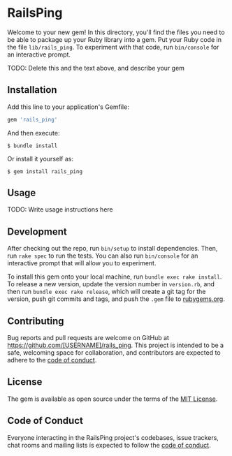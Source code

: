 # RailsPing

Welcome to your new gem! In this directory, you'll find the files you need to be able to package up your Ruby library into a gem. Put your Ruby code in the file `lib/rails_ping`. To experiment with that code, run `bin/console` for an interactive prompt.

TODO: Delete this and the text above, and describe your gem

## Installation

Add this line to your application's Gemfile:

```ruby
gem 'rails_ping'
```

And then execute:

    $ bundle install

Or install it yourself as:

    $ gem install rails_ping

## Usage

TODO: Write usage instructions here

## Development

After checking out the repo, run `bin/setup` to install dependencies. Then, run `rake spec` to run the tests. You can also run `bin/console` for an interactive prompt that will allow you to experiment.

To install this gem onto your local machine, run `bundle exec rake install`. To release a new version, update the version number in `version.rb`, and then run `bundle exec rake release`, which will create a git tag for the version, push git commits and tags, and push the `.gem` file to [rubygems.org](https://rubygems.org).

## Contributing

Bug reports and pull requests are welcome on GitHub at https://github.com/[USERNAME]/rails_ping. This project is intended to be a safe, welcoming space for collaboration, and contributors are expected to adhere to the [code of conduct](https://github.com/[USERNAME]/rails_ping/blob/master/CODE_OF_CONDUCT.md).


## License

The gem is available as open source under the terms of the [MIT License](https://opensource.org/licenses/MIT).

## Code of Conduct

Everyone interacting in the RailsPing project's codebases, issue trackers, chat rooms and mailing lists is expected to follow the [code of conduct](https://github.com/[USERNAME]/rails_ping/blob/master/CODE_OF_CONDUCT.md).
